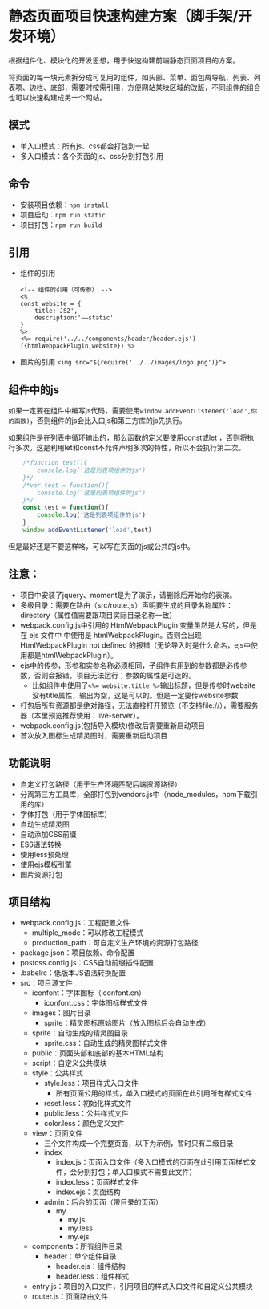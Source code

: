 # 静态页面项目快速构建方案（脚手架/开发环境）

根据组件化、模块化的开发思想，用于快速构建前端静态页面项目的方案。

将页面的每一块元素拆分成可复用的组件，如头部、菜单、面包屑导航、列表、列表项、边栏、底部，需要时按需引用，方便网站某块区域的改版，不同组件的组合也可以快速构建成另一个网站。

## 模式
 - 单入口模式：所有js、css都会打包到一起
 - 多入口模式：各个页面的js、css分别打包引用

## 命令
- 安装项目依赖：`npm install`
- 项目启动：`npm run static`
- 项目打包：`npm run build`

## 引用
- 组件的引用
	```
	<!-- 组件的引用（可传参） -->
	<%
	const website = {
		title:'JS2',
		description:'——static'
	}
	%>
	<%= require('../../components/header/header.ejs')({htmlWebpackPlugin,website}) %>
	```
- 图片的引用
	```<img src="${require('../../images/logo.png')}">```

## 组件中的js
如果一定要在组件中编写js代码，需要使用`window.addEventListener('load',你的函数)`，否则组件的js会比入口js和第三方库的js先执行。

如果组件是在列表中循环输出的，那么函数的定义要使用const或let ，否则将执行多次。这是利用let和const不允许声明多次的特性，所以不会执行第二次。

```javascript
	/*function test(){
		console.log('这是列表项组件的js')
	}*/
	/*var test = function(){
		console.log('这是列表项组件的js')
	}*/
	const test = function(){
		console.log('这是列表项组件的js')
	}
	window.addEventListener('load',test)
```

但是最好还是不要这样咯，可以写在页面的js或公共的js中。

## 注意：
 - 项目中安装了jquery、moment是为了演示，请删除后开始你的表演。
 - 多级目录：需要在路由（src/route.js）声明要生成的目录名称属性：directory（属性值需要跟项目实际目录名称一致）
 - webpack.config.js中引用的 HtmlWebpackPlugin 变量虽然是大写的，但是在 ejs 文件中 中使用是 htmlWebpackPlugin。否则会出现 HtmlWebpackPlugin not defined 的报错（无论导入时是什么命名，ejs中使用都是htmlWebpackPlugin）。
 - ejs中的传参，形参和实参名称必须相同，子组件有用到的参数都是必传参数，否则会报错，项目无法运行；参数的属性是可选的。
 	- 比如组件中使用了`<%= website.title %>`输出标题，但是传参时website没有title属性，输出为空，这是可以的。但是一定要传website参数
 - 打包后所有资源都是绝对路径，无法直接打开预览（不支持file://），需要服务器（本里预览推荐使用：live-server）。
 - webpack.config.js(包括导入模块)修改后需要重新启动项目
 - 首次放入图标生成精灵图时，需要重新启动项目

## 功能说明
- 自定义打包路径（用于生产环境匹配后端资源路径）
- 分离第三方工具库，全部打包到vendors.js中（node_modules，npm下载引用的库）
- 字体打包（用于字体图标库）
- 自动生成精灵图
- 自动添加CSS前缀
- ES6语法转换
- 使用less预处理
- 使用ejs模板引擎
- 图片资源打包

## 项目结构
- webpack.config.js：工程配置文件
	- multiple_mode：可以修改工程模式
	- production_path：可自定义生产环境的资源打包路径
- package.json：项目依赖、命令配置
- postcss.config.js：CSS自动前缀插件配置
- .babelrc：低版本JS语法转换配置
- src：项目源文件
	- iconfont：字体图标（iconfont.cn）
		- iconfont.css：字体图标样式文件
	- images：图片目录
		- sprite：精灵图标原始图片（放入图标后会自动生成）
	- sprite：自动生成的精灵图目录
		- sprite.css：自动生成的精灵图样式文件
	- public：页面头部和底部的基本HTML结构
	- script：自定义公共模块
	- style：公共样式
		- style.less：项目样式入口文件
			- 所有页面公用的样式，单入口模式的页面在此引用所有样式文件
		- reset.less：初始化样式文件
		- public.less：公共样式文件
		- color.less：颜色定义文件
	- view：页面文件
		- 三个文件构成一个完整页面，以下为示例，暂时只有二级目录
		- index
			- index.js：页面入口文件（多入口模式的页面在此引用页面样式文件，会分别打包；单入口模式不需要此文件）
			- index.less：页面样式文件
			- index.ejs：页面结构
		- admin：后台的页面（带目录的页面）
			- my
				- my.js
				- my.less
				- my.ejs
	- components：所有组件目录
		- header：单个组件目录
			- header.ejs：组件结构
			- header.less：组件样式
	- entry.js：项目的入口文件，引用项目的样式入口文件和自定义公共模块
	- router.js：页面路由文件